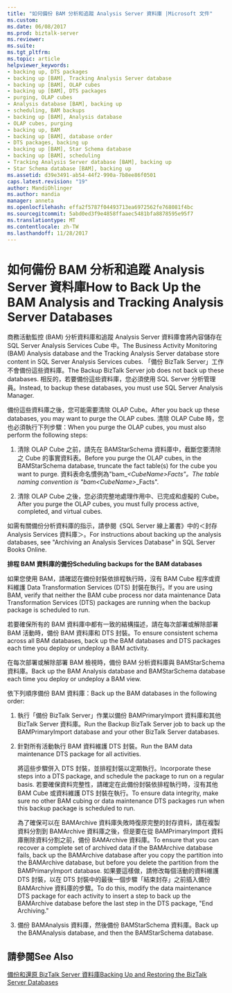 ```yaml
---
title: "如何備份 BAM 分析和追蹤 Analysis Server 資料庫 |Microsoft 文件"
ms.custom: 
ms.date: 06/08/2017
ms.prod: biztalk-server
ms.reviewer: 
ms.suite: 
ms.tgt_pltfrm: 
ms.topic: article
helpviewer_keywords:
- backing up, DTS packages
- backing up [BAM], Tracking Analysis Server database
- backing up [BAM], OLAP cubes
- backing up [BAM], DTS packages
- purging, OLAP cubes
- Analysis database [BAM], backing up
- scheduling, BAM backups
- backing up [BAM], Analysis database
- OLAP cubes, purging
- backing up, BAM
- backing up [BAM], database order
- DTS packages, backing up
- backing up [BAM], Star Schema database
- backing up [BAM], scheduling
- Tracking Analysis Server database [BAM], backing up
- Star Schema database [BAM], backing up
ms.assetid: d39e3491-ab54-44f2-990a-7b8ee86f0501
caps.latest.revision: "19"
author: MandiOhlinger
ms.author: mandia
manager: anneta
ms.openlocfilehash: effa2f5787f04493713ea6972562fe768081f4bc
ms.sourcegitcommit: 5abd0ed3f9e4858ffaaec5481bfa8878595e95f7
ms.translationtype: MT
ms.contentlocale: zh-TW
ms.lasthandoff: 11/28/2017
---
```

# <a name="how-to-back-up-the-bam-analysis-and-tracking-analysis-server-databases"></a><span data-ttu-id="a2924-102">如何備份 BAM 分析和追蹤 Analysis Server 資料庫</span><span class="sxs-lookup"><span data-stu-id="a2924-102">How to Back Up the BAM Analysis and Tracking Analysis Server Databases</span></span>
<span data-ttu-id="a2924-103">商務活動監控 (BAM) 分析資料庫和追蹤 Analysis Server 資料庫會將內容儲存在 SQL Server Analysis Services Cube 中。</span><span class="sxs-lookup"><span data-stu-id="a2924-103">The Business Activity Monitoring (BAM) Analysis database and the Tracking Analysis Server database store content in SQL Server Analysis Services cubes.</span></span> <span data-ttu-id="a2924-104">「備份 BizTalk Server」工作不會備份這些資料庫。</span><span class="sxs-lookup"><span data-stu-id="a2924-104">The Backup BizTalk Server job does not back up these databases.</span></span> <span data-ttu-id="a2924-105">相反的，若要備份這些資料庫，您必須使用 SQL Server 分析管理員。</span><span class="sxs-lookup"><span data-stu-id="a2924-105">Instead, to backup these databases, you must use SQL Server Analysis Manager.</span></span>  
  
 <span data-ttu-id="a2924-106">備份這些資料庫之後，您可能需要清除 OLAP Cube。</span><span class="sxs-lookup"><span data-stu-id="a2924-106">After you back up these databases, you may want to purge the OLAP cubes.</span></span> <span data-ttu-id="a2924-107">清除 OLAP Cube 時，您也必須執行下列步驟：</span><span class="sxs-lookup"><span data-stu-id="a2924-107">When you purge the OLAP cubes, you must also perform the following steps:</span></span>  
  
1.  <span data-ttu-id="a2924-108">清除 OLAP Cube 之前，請先在 BAMStarSchema 資料庫中，截斷您要清除之 Cube 的事實資料表。</span><span class="sxs-lookup"><span data-stu-id="a2924-108">Before you purge the OLAP cubes, in the BAMStarSchema database, truncate the fact table(s) for the cube you want to purge.</span></span> <span data-ttu-id="a2924-109">資料表命名慣例為"bam_*\<CubeName\>*_Facts"。</span><span class="sxs-lookup"><span data-stu-id="a2924-109">The table naming convention is "bam_*\<CubeName\>*_Facts".</span></span>  
  
2.  <span data-ttu-id="a2924-110">清除 OLAP Cube 之後，您必須完整地處理作用中、已完成和虛擬的 Cube。</span><span class="sxs-lookup"><span data-stu-id="a2924-110">After you purge the OLAP cubes, you must fully process active, completed, and virtual cubes.</span></span>  
  
 <span data-ttu-id="a2924-111">如需有關備份分析資料庫的指示，請參閱《SQL Server 線上叢書》中的＜封存 Analysis Services 資料庫＞。</span><span class="sxs-lookup"><span data-stu-id="a2924-111">For instructions about backing up the analysis databases, see "Archiving an Analysis Services Database" in SQL Server Books Online.</span></span>  
  
 <span data-ttu-id="a2924-112">**排程 BAM 資料庫的備份**</span><span class="sxs-lookup"><span data-stu-id="a2924-112">**Scheduling backups for the BAM databases**</span></span>  
  
 <span data-ttu-id="a2924-113">如果您使用 BAM，請確認在備份封裝依排程執行時，沒有 BAM Cube 程序或資料維護 Data Transformation Services (DTS) 封裝在執行。</span><span class="sxs-lookup"><span data-stu-id="a2924-113">If you are using BAM, verify that neither the BAM cube process nor data maintenance Data Transformation Services (DTS) packages are running when the backup package is scheduled to run.</span></span>  
  
 <span data-ttu-id="a2924-114">若要確保所有的 BAM 資料庫中都有一致的結構描述，請在每次部署或解除部署 BAM 活動時，備份 BAM 資料庫和 DTS 封裝。</span><span class="sxs-lookup"><span data-stu-id="a2924-114">To ensure consistent schema across all BAM databases, back up the BAM databases and DTS packages each time you deploy or undeploy a BAM activity.</span></span>  
  
 <span data-ttu-id="a2924-115">在每次部署或解除部署 BAM 檢視時，備份 BAM 分析資料庫與 BAMStarSchema 資料庫。</span><span class="sxs-lookup"><span data-stu-id="a2924-115">Back up the BAM Analysis database and BAMStarSchema database each time you deploy or undeploy a BAM view.</span></span>  
  
 <span data-ttu-id="a2924-116">依下列順序備份 BAM 資料庫：</span><span class="sxs-lookup"><span data-stu-id="a2924-116">Back up the BAM databases in the following order:</span></span>  
  
1.  <span data-ttu-id="a2924-117">執行「備份 BizTalk Server」作業以備份 BAMPrimaryImport 資料庫和其他 BizTalk Server 資料庫。</span><span class="sxs-lookup"><span data-stu-id="a2924-117">Run the Backup BizTalk Server job to back up the BAMPrimaryImport database and your other BizTalk Server databases.</span></span>  
  
2.  <span data-ttu-id="a2924-118">針對所有活動執行 BAM 資料維護 DTS 封裝。</span><span class="sxs-lookup"><span data-stu-id="a2924-118">Run the BAM data maintenance DTS package for all activities.</span></span>  
  
     <span data-ttu-id="a2924-119">將這些步驟併入 DTS 封裝，並排程封裝以定期執行。</span><span class="sxs-lookup"><span data-stu-id="a2924-119">Incorporate these steps into a DTS package, and schedule the package to run on a regular basis.</span></span> <span data-ttu-id="a2924-120">若要確保資料完整性，請確定在此備份封裝依排程執行時，沒有其他 BAM Cube 或資料維護 DTS 封裝在執行。</span><span class="sxs-lookup"><span data-stu-id="a2924-120">To ensure data integrity, make sure no other BAM cubing or data maintenance DTS packages run when this backup package is scheduled to run.</span></span>  
  
     <span data-ttu-id="a2924-121">為了確保可以在 BAMArchive 資料庫失敗時復原完整的封存資料，請在複製資料分割到 BAMArchive 資料庫之後，但是要在從 BAMPrimaryImport 資料庫刪除資料分割之前，備份 BAMArchive 資料庫。</span><span class="sxs-lookup"><span data-stu-id="a2924-121">To ensure that you can recover a complete set of archived data if the BAMArchive database fails, back up the BAMArchive database after you copy the partition into the BAMArchive database, but before you delete the partition from the BAMPrimaryImport database.</span></span> <span data-ttu-id="a2924-122">如果要這樣做，請修改每個活動的資料維護 DTS 封裝，以在 DTS 封裝中的最後一個步驟「結束封存」之前插入備份 BAMArchive 資料庫的步驟。</span><span class="sxs-lookup"><span data-stu-id="a2924-122">To do this, modify the data maintenance DTS package for each activity to insert a step to back up the BAMArchive database before the last step in the DTS package, "End Archiving."</span></span>  
  
3.  <span data-ttu-id="a2924-123">備份 BAMAnalysis 資料庫，然後備份 BAMStarSchema 資料庫。</span><span class="sxs-lookup"><span data-stu-id="a2924-123">Back up the BAMAnalysis database, and then the BAMStarSchema database.</span></span>  
  
## <a name="see-also"></a><span data-ttu-id="a2924-124">請參閱</span><span class="sxs-lookup"><span data-stu-id="a2924-124">See Also</span></span>  
 [<span data-ttu-id="a2924-125">備份和還原 BizTalk Server 資料庫</span><span class="sxs-lookup"><span data-stu-id="a2924-125">Backing Up and Restoring the BizTalk Server Databases</span></span>](../core/backing-up-and-restoring-the-biztalk-server-databases.md)